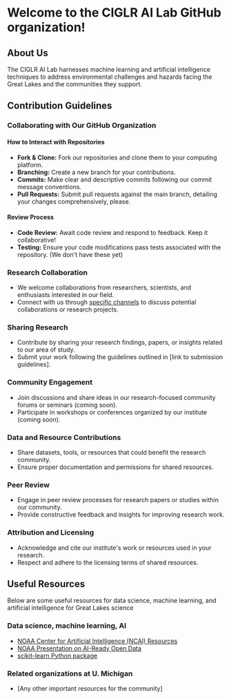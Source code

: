 <!--

**Here are some ideas to get you started:**

🙋‍♀️ A short introduction - what is your organization all about?
🌈 Contribution guidelines - how can the community get involved?
👩‍💻 Useful resources - where can the community find your docs? Is there anything else the community should know?
🍿 Fun facts - what does your team eat for breakfast?
🧙 Remember, you can do mighty things with the power of [Markdown](https://docs.github.com/github/writing-on-github/getting-started-with-writing-and-formatting-on-github/basic-writing-and-formatting-syntax)
-->

# Welcome to the CIGLR AI Lab GitHub organization!

## About Us
The CIGLR AI Lab harnesses machine learning and artificial intelligence techniques to address environmental challenges and hazards facing the Great Lakes and the communities they support.

## Contribution Guidelines

### Collaborating with Our GitHub Organization

#### How to Interact with Repositories
- **Fork & Clone:** Fork our repositories and clone them to your computing platform.
- **Branching:** Create a new branch for your contributions.
- **Commits:** Make clear and descriptive commits following our commit message conventions.
- **Pull Requests:** Submit pull requests against the main branch, detailing your changes comprehensively, please.

#### Review Process
- **Code Review:** Await code review and respond to feedback. Keep it collaborative!
- **Testing:** Ensure your code modifications pass tests associated with the repository. (We don't have these yet)

### Research Collaboration
- We welcome collaborations from researchers, scientists, and enthusiasts interested in our field.
- Connect with us through [specific channels](link-to-channels) to discuss potential collaborations or research projects.

### Sharing Research
- Contribute by sharing your research findings, papers, or insights related to our area of study.
- Submit your work following the guidelines outlined in [link to submission guidelines].

### Community Engagement
- Join discussions and share ideas in our research-focused community forums or seminars (coming soon).
- Participate in workshops or conferences organized by our institute (coming soon).

### Data and Resource Contributions
- Share datasets, tools, or resources that could benefit the research community.
- Ensure proper documentation and permissions for shared resources.

### Peer Review
- Engage in peer review processes for research papers or studies within our community.
- Provide constructive feedback and insights for improving research work.

### Attribution and Licensing
- Acknowledge and cite our institute's work or resources used in your research.
- Respect and adhere to the licensing terms of shared resources.


## Useful Resources
Below are some useful resources for data science, machine learning, and artificial intelligence for Great Lakes science

### Data science, machine learning, AI 
- [NOAA Center for Artificial Intelligence (NCAI) Resources](https://www.noaa.gov/noaa-center-for-artificial-intelligence/noaa-center-for-artificial-intelligence/resources)
- [NOAA Presentation on AI-Ready Open Data](https://www.star.nesdis.noaa.gov/star/documents/meetings/2020AI/presentations/202010/20201022_Christensen.pdf)
- [scikit-learn Python package](https://scikit-learn.org/stable/index.html)

### Related organizations at U. Michigan 
- [Any other important resources for the community]


